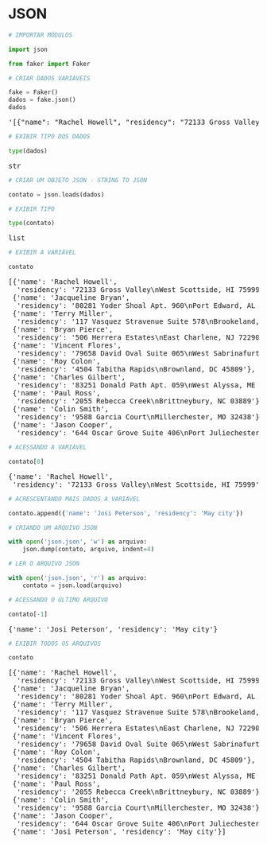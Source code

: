# JSON

```python
# IMPORTAR MÓDULOS

import json

from faker import Faker
```

```python
# CRIAR DADOS VARIÁVEIS

fake = Faker()
dados = fake.json()
dados
```

<pre>
'[{"name": "Rachel Howell", "residency": "72133 Gross Valley\\nWest Scottside, HI 75999"}, {"name": "Jacqueline Bryan", "residency": "80281 Yoder Shoal Apt. 960\\nPort Edward, AL 44083"}, {"name": "Terry Miller", "residency": "117 Vasquez Stravenue Suite 578\\nBrookeland, NY 96401"}, {"name": "Bryan Pierce", "residency": "506 Herrera Estates\\nEast Charlene, NJ 72290"}, {"name": "Vincent Flores", "residency": "79658 David Oval Suite 065\\nWest Sabrinafurt, GA 23883"}, {"name": "Roy Colon", "residency": "4504 Tabitha Rapids\\nBrownland, DC 45809"}, {"name": "Charles Gilbert", "residency": "83251 Donald Path Apt. 059\\nWest Alyssa, ME 07692"}, {"name": "Paul Ross", "residency": "2055 Rebecca Creek\\nBrittneybury, NC 03889"}, {"name": "Colin Smith", "residency": "9588 Garcia Court\\nMillerchester, MO 32438"}, {"name": "Jason Cooper", "residency": "644 Oscar Grove Suite 406\\nPort Juliechester, NM 16941"}]'</pre>

```python
# EXIBIR TIPO DOS DADOS

type(dados)
```

<pre>
str</pre>

```python
# CRIAR UM OBJETO JSON - STRING TO JSON

contato = json.loads(dados)
```

```python
# EXIBIR TIPO

type(contato)
```

<pre>
list</pre>

```python
# EXIBIR A VARIÁVEL

contato
```

<pre>
[{'name': 'Rachel Howell',
  'residency': '72133 Gross Valley\nWest Scottside, HI 75999'},
 {'name': 'Jacqueline Bryan',
  'residency': '80281 Yoder Shoal Apt. 960\nPort Edward, AL 44083'},
 {'name': 'Terry Miller',
  'residency': '117 Vasquez Stravenue Suite 578\nBrookeland, NY 96401'},
 {'name': 'Bryan Pierce',
  'residency': '506 Herrera Estates\nEast Charlene, NJ 72290'},
 {'name': 'Vincent Flores',
  'residency': '79658 David Oval Suite 065\nWest Sabrinafurt, GA 23883'},
 {'name': 'Roy Colon',
  'residency': '4504 Tabitha Rapids\nBrownland, DC 45809'},
 {'name': 'Charles Gilbert',
  'residency': '83251 Donald Path Apt. 059\nWest Alyssa, ME 07692'},
 {'name': 'Paul Ross',
  'residency': '2055 Rebecca Creek\nBrittneybury, NC 03889'},
 {'name': 'Colin Smith',
  'residency': '9588 Garcia Court\nMillerchester, MO 32438'},
 {'name': 'Jason Cooper',
  'residency': '644 Oscar Grove Suite 406\nPort Juliechester, NM 16941'}]</pre>

```python
# ACESSANDO A VARIÁVEL

contato[0]
```

<pre>
{'name': 'Rachel Howell',
 'residency': '72133 Gross Valley\nWest Scottside, HI 75999'}</pre>

```python
# ACRESCENTANDO MAIS DADOS A VARIÁVEL

contato.append({'name': 'Josi Peterson', 'residency': 'May city'})
```

```python
# CRIANDO UM ARQUIVO JSON

with open('json.json', 'w') as arquivo:
    json.dump(contato, arquivo, indent=4)
```

```python
# LER O ARQUIVO JSON

with open('json.json', 'r') as arquivo:
    contato = json.load(arquivo)
```

```python
# ACESSANDO O ÚLTIMO ARQUIVO

contato[-1]
```

<pre>
{'name': 'Josi Peterson', 'residency': 'May city'}</pre>

```python
# EXIBIR TODOS OS ARQUIVOS

contato
```

<pre>
[{'name': 'Rachel Howell',
  'residency': '72133 Gross Valley\nWest Scottside, HI 75999'},
 {'name': 'Jacqueline Bryan',
  'residency': '80281 Yoder Shoal Apt. 960\nPort Edward, AL 44083'},
 {'name': 'Terry Miller',
  'residency': '117 Vasquez Stravenue Suite 578\nBrookeland, NY 96401'},
 {'name': 'Bryan Pierce',
  'residency': '506 Herrera Estates\nEast Charlene, NJ 72290'},
 {'name': 'Vincent Flores',
  'residency': '79658 David Oval Suite 065\nWest Sabrinafurt, GA 23883'},
 {'name': 'Roy Colon',
  'residency': '4504 Tabitha Rapids\nBrownland, DC 45809'},
 {'name': 'Charles Gilbert',
  'residency': '83251 Donald Path Apt. 059\nWest Alyssa, ME 07692'},
 {'name': 'Paul Ross',
  'residency': '2055 Rebecca Creek\nBrittneybury, NC 03889'},
 {'name': 'Colin Smith',
  'residency': '9588 Garcia Court\nMillerchester, MO 32438'},
 {'name': 'Jason Cooper',
  'residency': '644 Oscar Grove Suite 406\nPort Juliechester, NM 16941'},
 {'name': 'Josi Peterson', 'residency': 'May city'}]</pre>

